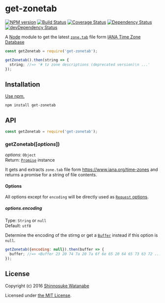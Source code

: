 # get-zonetab

[![NPM version](https://img.shields.io/npm/v/get-zonetab.svg)](https://www.npmjs.com/package/get-zonetab)
[![Build Status](https://travis-ci.org/shinnn/get-zonetab.svg?branch=master)](https://travis-ci.org/shinnn/get-zonetab)
[![Coverage Status](https://img.shields.io/coveralls/shinnn/get-zonetab.svg)](https://coveralls.io/github/shinnn/is-gist-starred?branch=master)
[![Dependency Status](https://david-dm.org/shinnn/get-zonetab.svg)](https://david-dm.org/shinnn/get-zonetab)
[![devDependency Status](https://david-dm.org/shinnn/get-zonetab/dev-status.svg)](https://david-dm.org/shinnn/get-zonetab#info=devDependencies)

A [Node](https://nodejs.org/) module to get the latest [`zone.tab`](https://en.wikipedia.org/wiki/List_of_tz_database_time_zones) file form [IANA Time Zone Database](https://www.iana.org/time-zones)

```javascript
const getZonetab = require('get-zonetab');

getZonetab().then(string => {
  string; //=> '# tz zone descriptions (deprecated version)\n ...'
});
```

## Installation

[Use npm.](https://docs.npmjs.com/cli/install)

```
npm install get-zonetab
```

## API

```javascript
const getZonetab = require('get-zonetab');
```

### getZonetab([*options*])

*options*: `Object`  
Return: [`Promise`](http://www.ecma-international.org/ecma-262/6.0/#sec-promise-constructor) instance

It gets and extracts `zone.tab` file form <https://www.iana.org/time-zones> and returns a promise for a string of file contents.

#### Options

All options except for `encoding` will be directly used as [`Request` options](https://github.com/request/request#requestoptions-callback).

##### options.encoding

Type: `String` or `null`  
Default: `utf8`

Determine the encoding of the stirng or get a [`Buffer`](https://nodejs.org/api/buffer.html#buffer_buffer) instead if this option is `null`.

```javascript
getZonetab({encoding: null}).then(buffer => {
  buffer; //=> <Buffer 23 20 74 7a 20 7a 6f 6e 65 20 64 65 73 63 72 ... >
});
```

## License

Copyright (c) 2016 [Shinnosuke Watanabe](https://github.com/shinnn)

Licensed under [the MIT License](./LICENSE).
